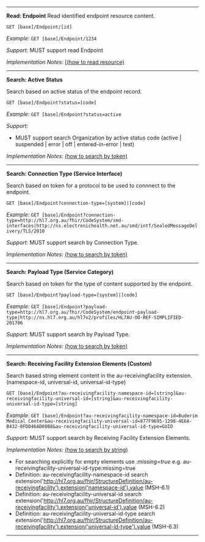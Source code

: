 -----------
**Read: Endpoint**
Read identified endpoint resource content.

`GET [base]/Endpoint/[id]`

*Example:* 
`GET [base]/Endpoint/1234`

*Support:* MUST support read Endpoint

*Implementation Notes:*  [[(how to read resource)]

-----------
**Search: Active Status**

Search based on active status of the endpoint record.

`GET [base]/Endpoint?status=[code]`

*Example:* `GET [base]/Endpoint?status=active`

*Support:*

* MUST support search Organization by active status code (active | suspended | error | off | entered-in-error | test)

*Implementation Notes:* [(how to search by token)]

-----------

**Search: Connection Type (Service Interface)**

Search based on token for a protocol to be used to connnect to the endpoint.
 
`GET [base]/Endpoint?connection-type=[system]|[code]`

*Example:* `GET [base]/Endpoint?connection-type=http://hl7.org.au/fhir/CodeSystem/smd-interfaces|http://ns.electronichealth.net.au/smd/intf/SealedMessageDelivery/TLS/2010`

*Support:* MUST support search by Connection Type.

*Implementation Notes:* [(how to search by token)]

-----------
**Search: Payload Type (Service Category)**

Search based on token for the type of content supported by the endpoint.
 
`GET [base]/Endpoint?payload-type=[system]|[code]`

*Example:* `GET [base]/Endpoint?payload-type=http://hl7.org.au/fhir/CodeSystem/endpoint-payload-type|http://ns.hl7.org.au/hl7v2/profiles/HL7AU-OO-REF-SIMPLIFIED-201706`

*Support:* MUST support search by Payload Type.

*Implementation Notes:* [(how to search by token)]

-----------
**Search: Receiving Facility Extension Elements (Custom)**

Search based string element content in the au-receivingfacility extension. (namespace-id, universal-id, universal-id-type)
 
`GET [base]/Endpoint?au-receivingfacility-namespace-id=[string]&au-receivingfacility-universal-id=[string]&au-receivingfacility-universal-id-type=[string]`

*Example:* `GET [base]/Endpoint?au-receivingfacility-namespace-id=Buderim Medical Center&au-receivingfacility-universal-id=877F9695-1298-4E6A-B432-0FDD46AD80B8&au-receivingfacility-universal-id-type=GUID`

*Support:* MUST support search by Receiving Facility Extension Elements.

*Implementation Notes:* [(how to search by string)]

* For searching explicitly for empty elements use *:missing=true*  e.g. au-receivingfacility-universal-id-type:missing=true
* Definition: au-receivingfacility-namespace-id search extension('http://hl7.org.au/fhir/StructureDefinition/au-receivingfacility').extension('namespace-id').value	(MSH-6.1)
* Definition: au-receivingfacility-universal-id	search extension('http://hl7.org.au/fhir/StructureDefinition/au-receivingfacility').extension('universal-id').value	(MSH-6.2)
* Definition: au-receivingfacility-universal-id-type search extension('http://hl7.org.au/fhir/StructureDefinition/au-receivingfacility').extension('universal-id-type').value (MSH-6.3)

-----------

 [(how to search by reference)]: http://hl7.org/fhir/search.html#reference
 [(how to search by token)]: http://hl7.org/fhir/search.html#token
 [(how to search by date)]: http://hl7.org/fhir/search.html#date
 [(how to search by string)]: http://hl7.org/fhir/search.html#string
 [(how to search by quantity)]: http://hl7.org/fhir/search.html#quantity
 [(how to read resource)]: http://hl7.org/fhir/http.html#read


